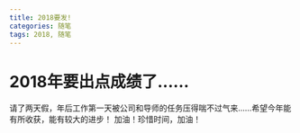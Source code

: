 ```yaml
---
title: 2018要发!
categories: 随笔
tags: 2018, 随笔
---
```

# **2018年要出点成绩了……**
请了两天假，年后工作第一天被公司和导师的任务压得喘不过气来……希望今年能有所收获，能有较大的进步！
加油！珍惜时间，加油！